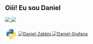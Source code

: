 ## Oiii! Eu sou Daniel
 <div>
  <a href="https://github.com/danielsilvapereira">
  <img height="180em" src="https://github-readme-stats.vercel.app/api?username=danielsilvapereira&show_icons=true&theme=prussian&include_all_commits=true&count_private=true"/>
  <img height="180em" src="https://github-readme-stats.vercel.app/api/top-langs/?username=danielsilvapereira&layout=compact&langs_count=7&theme=prussian"/>
</div>
<div style="display: inline_block"><br>
  <img align="center" alt="Daniel-Python" height="40" width="40" src="https://raw.githubusercontent.com/devicons/devicon/master/icons/python/python-original.svg">
  <img align="center" alt="Daniel-Zabbix" height="40" width="40" src="https://symbols.getvecta.com/stencil_104/1_zabbix-icon.10de30d870.png">
  <img align="center" alt="Daniel-Grafana" height="40" width="40" src="https://tidahora.com.br/wp-content/uploads/2020/08/1200px-Grafana_logo.svg_.png">
</div>
  
  ##

